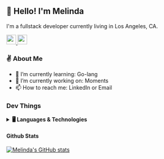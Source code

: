 ## 👋 Hello! I'm Melinda

I'm a fullstack developer currently living in Los Angeles, CA.

<!-- Connect Badges -->
<p>
  <a href="https://www.linkedin.com/in/melinda-h-l-lim/">
    <img src="https://img.shields.io/badge/linkedin-%230077B5.svg?&style=for-the-badge&logo=linkedin&logoColor=white" height=25>
  </a>
  <a href="https://mhlim.com/">
    <img src="https://img.shields.io/badge/DEV.TO-%230A0A0A.svg?&style=for-the-badge&logo=dev-dot-to&logoColor=white" height=25>
  </a>
</p>

### ✌️ About Me

- 🌱 I’m currently learning: Go-lang
- 📖 I’m currently working on: Moments
- 📫 How to reach me: LinkedIn or Email

### Dev Things

<details>
  <summary><b>🖥️ Languages & Technologies</b></summary>
  
  <h5>Languages</h5>
  
  <img alt="Javascript" src="https://img.shields.io/badge/Javascript%20-%23323330.svg?&style=for-the-badge&logo=javascript&logoColor=%23F7DF1E" />
  <img alt="Ruby" src="https://img.shields.io/badge/-Ruby-cc342d?style=for-the-badge&logo=ruby&logoColor=white" />
  <img alt="Golang" src="https://img.shields.io/badge/Go-%2300ADD8.svg?&style=for-the-badge&logo=go&logoColor=white" />
  <img alt="Python" src="https://img.shields.io/badge/python-%2314354C.svg?style=for-the-badge&logo=python&logoColor=white"/>
  
  [![Top Langs](https://github-readme-stats.vercel.app/api/top-langs/?username=melinda-hl-lim&layout=compact)](https://github.com/anuraghazra/github-readme-stats)| 
  
  <h5>Technologies</h5>
  
  <img alt="Rails" src="https://img.shields.io/badge/Rails%20-%23CC0000.svg?&style=for-the-badge&logo=ruby-on-rails&logoColor=white" />
  <img src="https://img.shields.io/badge/express.js%20-%23404d59.svg?&style=for-the-badge" />
  <img src="https://img.shields.io/badge/NextJS%20-black.svg?&style=for-the-badge&logo=NuxtJS&logoColor=white" />
  <img alt="React" src="https://img.shields.io/badge/-React-45b8d8?style=for-the-badge&logo=react&logoColor=white" />
  <img src="https://img.shields.io/badge/redux%20-%23593d88.svg?&style=for-the-badge&logo=redux&logoColor=white" />
  <img src="https://img.shields.io/badge/tailwindcss%20-%2338B2AC.svg?&style=for-the-badge&logo=tailwind-css&logoColor=white" />

  <img src="https://img.shields.io/badge/figma%20-%23F24E1E.svg?&style=for-the-badge&logo=figma&logoColor=white" />
  <img src="https://img.shields.io/badge/github%20-%23121011.svg?&style=for-the-badge&logo=github&logoColor=white" />
  <img src="https://img.shields.io/badge/AWS%20-%23FF9900.svg?&style=for-the-badge&logo=amazon-aws&logoColor=white" />
  <img src="https://img.shields.io/badge/heroku%20-%23430098.svg?&style=for-the-badge&logo=heroku&logoColor=white" />
  <img src="https://img.shields.io/badge/vercel%20-%23000000.svg?&style=for-the-badge&logo=vercel&logoColor=white" />
  <img src="https://img.shields.io/badge/postgres-%23316192.svg?&style=for-the-badge&logo=postgresql&logoColor=white" />
  <img src="https://img.shields.io/badge/github%20actions%20-%232671E5.svg?&style=for-the-badge&logo=github%20actions&logoColor=white" />
  <img src="https://img.shields.io/badge/docker%20-%230db7ed.svg?&style=for-the-badge&logo=docker&logoColor=white" />

  <br />
  <div align="center">

  </div>
</details>

#### Github Stats

[![Melinda's GitHub stats](https://github-readme-stats.vercel.app/api?username=melinda-hl-lim&count_private=true&show_icons=true)](https://github.com/anuraghazra/github-readme-stats)
